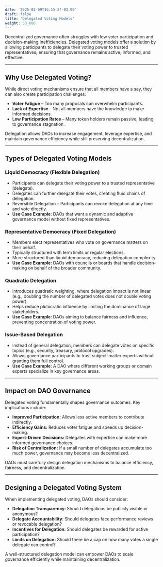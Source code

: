 ```yaml
---
date: '2025-03-09T16:55:34-03:00'
draft: false
title: 'Delegated Voting Models'
weight: 53_000
---
```


Decentralized governance often struggles with low voter participation and decision-making inefficiencies. Delegated voting models offer a solution by allowing participants to delegate their voting power to trusted representatives, ensuring that governance remains active, informed, and effective.  

---

## **Why Use Delegated Voting?**  

While direct voting mechanisms ensure that all members have a say, they can also create participation challenges:  

- **Voter Fatigue** – Too many proposals can overwhelm participants.  
- **Lack of Expertise** – Not all members have the knowledge to make informed decisions.  
- **Low Participation Rates** – Many token holders remain passive, leading to governance stagnation.  

Delegation allows DAOs to increase engagement, leverage expertise, and maintain governance efficiency while still preserving decentralization.  

---

## **Types of Delegated Voting Models**  

### **Liquid Democracy (Flexible Delegation)**  
- Participants can delegate their voting power to a trusted representative (delegate).  
- Delegates can further delegate their votes, creating fluid chains of delegation.  
- Reversible Delegation – Participants can revoke delegation at any time and vote directly.  
- **Use Case Example:** DAOs that want a dynamic and adaptive governance model without fixed representatives.  

### **Representative Democracy (Fixed Delegation)**  
- Members elect representatives who vote on governance matters on their behalf.  
- Typically structured with term limits or regular elections.  
- More structured than liquid democracy, reducing delegation complexity.  
- **Use Case Example:** DAOs with councils or boards that handle decision-making on behalf of the broader community.  

### **Quadratic Delegation**  
- Introduces quadratic weighting, where delegation impact is not linear (e.g., doubling the number of delegated votes does not double voting power).  
- Helps reduce plutocratic influence by limiting the dominance of large stakeholders.  
- **Use Case Example:** DAOs aiming to balance fairness and influence, preventing concentration of voting power.  

### **Issue-Based Delegation**  
- Instead of general delegation, members can delegate votes on specific topics (e.g., security, treasury, protocol upgrades).  
- Allows governance participants to trust subject-matter experts without granting them full control.  
- **Use Case Example:** A DAO where different working groups or domain experts specialize in key governance areas.  

---

## **Impact on DAO Governance**  

Delegated voting fundamentally shapes governance outcomes. Key implications include:  

- **Improved Participation:** Allows less active members to contribute indirectly.  
- **Efficiency Gains:** Reduces voter fatigue and speeds up decision-making.  
- **Expert-Driven Decisions:** Delegates with expertise can make more informed governance choices.  
- **Risk of Centralization:** If a small number of delegates accumulate too much power, governance may become less decentralized.  

DAOs must carefully design delegation mechanisms to balance efficiency, fairness, and decentralization.  

---

## **Designing a Delegated Voting System**  

When implementing delegated voting, DAOs should consider:  

- **Delegation Transparency:** Should delegations be publicly visible or anonymous?  
- **Delegate Accountability:** Should delegates face performance reviews or revocable delegation?  
- **Incentives for Delegation:** Should delegates be rewarded for active participation?  
- **Limits on Delegation:** Should there be a cap on how many votes a single delegate can control?  

A well-structured delegation model can empower DAOs to scale governance efficiently while maintaining decentralization.  


